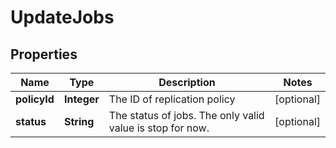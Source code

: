 # UpdateJobs

## Properties
Name | Type | Description | Notes
------------ | ------------- | ------------- | -------------
**policyId** | **Integer** | The ID of replication policy |  [optional]
**status** | **String** | The status of jobs. The only valid value is stop for now. |  [optional]
